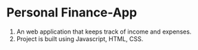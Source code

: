 # Personal Finance-App
1. An web application that keeps track of income and expenses. 
2. Project is built using Javascript, HTML, CSS.
